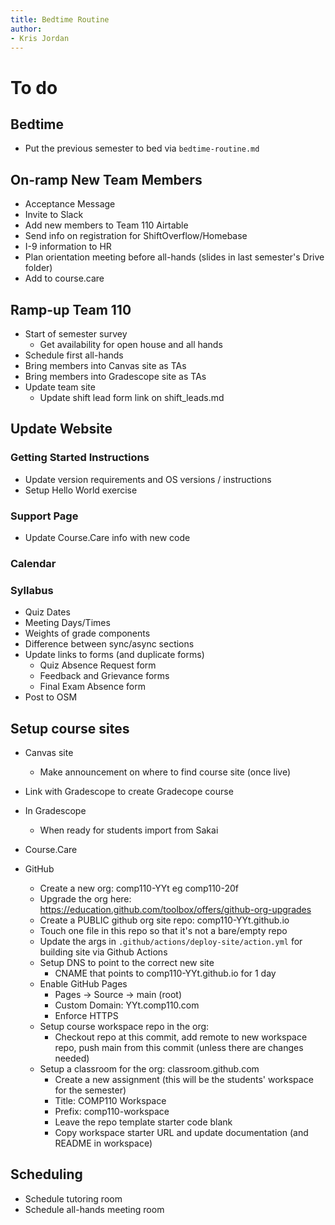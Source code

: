 ```yaml
---
title: Bedtime Routine
author:
- Kris Jordan
---
```



# To do 


## Bedtime

* Put the previous semester to bed via `bedtime-routine.md`

## On-ramp New Team Members
  * Acceptance Message
  * Invite to Slack
  * Add new members to Team 110 Airtable
  * Send info on registration for ShiftOverflow/Homebase
  * I-9 information to HR
  * Plan orientation meeting before all-hands (slides in last semester's Drive folder)
* Add to course.care

## Ramp-up Team 110
* Start of semester survey
  * Get availability for open house and all hands
* Schedule first all-hands
* Bring members into Canvas site as TAs
* Bring members into Gradescope site as TAs
* Update team site
  * Update shift lead form link on shift_leads.md
  

## Update Website

### Getting Started Instructions
  * Update version requirements and OS versions / instructions
  * Setup Hello World exercise

### Support Page

* Update Course.Care info with new code

### Calendar

### Syllabus
  * Quiz Dates
  * Meeting Days/Times
  * Weights of grade components
  * Difference between sync/async sections
  * Update links to forms (and duplicate forms)
    * Quiz Absence Request form
    * Feedback and Grievance forms
    * Final Exam Absence form
  * Post to OSM


## Setup course sites
  * Canvas site
    * Make announcement on where to find course site (once live)
  * Link with Gradescope to create Gradecope course

  * In Gradescope
    * When ready for students import from Sakai
  * Course.Care
    
  * GitHub
    * Create a new org: comp110-YYt eg comp110-20f
    * Upgrade the org here: https://education.github.com/toolbox/offers/github-org-upgrades
    * Create a PUBLIC github org site repo: comp110-YYt.github.io
    * Touch one file in this repo so that it's not a bare/empty repo
    * Update the args in `.github/actions/deploy-site/action.yml` for building site via Github Actions
    * Setup DNS to point to the correct new site
      * CNAME that points to comp110-YYt.github.io for 1 day
    * Enable GitHub Pages
      * Pages -> Source -> main (root)
      * Custom Domain: YYt.comp110.com
      * Enforce HTTPS
    * Setup course workspace repo in the org:
      * Checkout repo at this commit, add remote to new workspace repo, push main from this commit (unless there are changes needed)
    * Setup a classroom for the org: classroom.github.com
      * Create a new assignment (this will be the students' workspace for the semester)
      * Title: COMP110 Workspace
      * Prefix: comp110-workspace
      * Leave the repo template starter code blank
      * Copy workspace starter URL and update documentation (and README in workspace)
      

  


## Scheduling
  * Schedule tutoring room
  * Schedule all-hands meeting room
